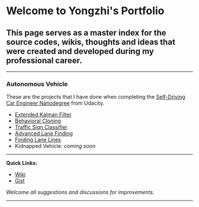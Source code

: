 # Welcome to Yongzhi's Portfolio

## This page serves as a master index for the source codes, wikis, thoughts and ideas that were created and developed during my professional career.

---

### Autonomous Vehicle

These are the projects that I have done when completing the [Self-Driving Car Engineer Nanodegree](http://www.udacity.com/drive) from Udacity.

- [Extended Kalman Filter](./udacity/ExtendedKalmanFilter.md)
- [Behavioral Cloning](./udacity/BehavioralCloning.md)
- [Traffic Sign Classifier](./udacity/TrafficSignClassifier.md)
- [Advanced Lane Finding](./udacity/AdvancedLaneFinding.md)
- [Finding Lane Lines](./udacity/FindingLaneLines.md)
- Kidnapped Vehicle: _coming soon_

---

**Quick Links:**
+ [Wiki](./wiki.md)
+ [Gist](./gist.md)

_Welcome all suggestions and discussions for improvements._

---
